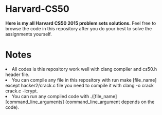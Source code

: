# Harvard-CS50
**Here is my all Harvard CS50 2015 problem sets solutions.**
Feel free to browse the code in this repository after you do your best to solve the assignments yourself.

# Notes
<li>All codes is this repository work well with clang compiler and cs50.h header file.
<li>You can compile any file in this repository with run make [file_name] except hacker2/crack.c file you need to compile it with clang -o crack crack.c -lcrypt.
<li>You can run any compiled code with ./[file_name] [command_line_arguments] (command_line_argument depends on the code).
</li>


